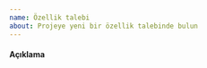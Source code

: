 ```yaml
---
name: Özellik talebi
about: Projeye yeni bir özellik talebinde bulun
---
```


#### Açıklama

<!--
Eklenmesini istediğiniz özelliği tek bir paragrafla açıklayın
-->